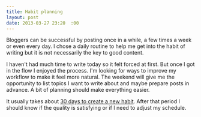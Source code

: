 ```yaml
---
title: Habit planning
layout: post
date: 2013-03-27 23:20	:00
---
```


Bloggers can be successful by posting once in a while, a few times a week or even every day. I chose a daily routine to help me get into the habit of writing but it is not necessarily the key to good content.

I haven't had much time to write today so it felt forced at first. But once I got in the flow I enjoyed the process. I'm looking for ways to improve my workflow to make it feel more natural. The weekend will give me the opportunity to list topics I want to write about and maybe prepare posts in advance. A bit of planning should make everything easier.

It usually takes about [30 days to create a new habit](http://zenhabits.net/the-habit-change-cheatsheet-29-ways-to-successfully-ingrain-a-behavior/). After that period I should know if the quality is satisfying or if I need to adjust my schedule.